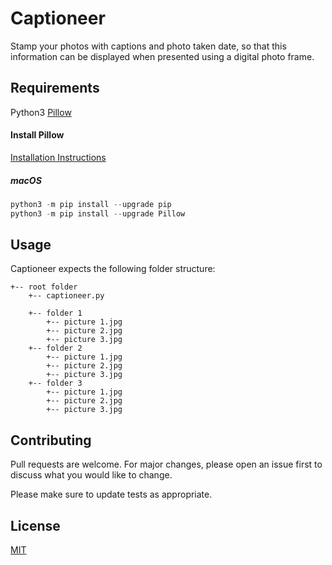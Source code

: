 # Captioneer

Stamp your photos with captions and photo taken date, so that this information can be displayed when presented using a digital photo frame.

## Requirements

Python3
[Pillow](https://pillow.readthedocs.io)

#### Install Pillow

[Installation Instructions](https://pillow.readthedocs.io/en/stable/installation.html)

##### macOS
```python
python3 -m pip install --upgrade pip
python3 -m pip install --upgrade Pillow
```

## Usage

Captioneer expects the following folder structure:
```
+-- root folder
	+-- captioneer.py
	
	+-- folder 1
		+-- picture 1.jpg
		+-- picture 2.jpg
		+-- picture 3.jpg
	+-- folder 2
		+-- picture 1.jpg
		+-- picture 2.jpg
		+-- picture 3.jpg
	+-- folder 3
		+-- picture 1.jpg
		+-- picture 2.jpg
		+-- picture 3.jpg
```

## Contributing
Pull requests are welcome. For major changes, please open an issue first to discuss what you would like to change.

Please make sure to update tests as appropriate.

## License
[MIT](https://choosealicense.com/licenses/mit/)